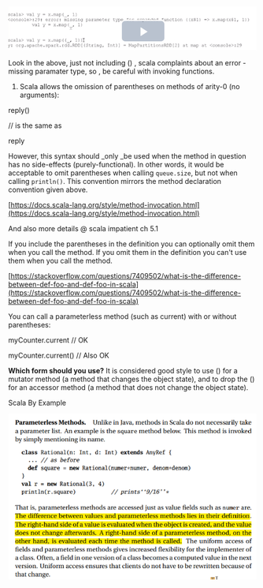 ![](/assets/notes1.png)

Look in the above, just not including \(\) , scala complaints about an error - missing paramater type, so , be careful with invoking functions.

1. Scala allows the omission of parentheses on methods of arity-0 \(no arguments\):

reply\(\)

// is the same as

reply

However, this syntax should \_only \_be used when the method in question has no side-effects \(purely-functional\). In other words, it would be acceptable to omit parentheses when calling `queue.size`, but not when calling `println()`. This convention mirrors the method declaration convention given above.

[https://docs.scala-lang.org/style/method-invocation.html](https://docs.scala-lang.org/style/method-invocation.html)

And also more details @ scala impatient ch 5.1

If you include the parentheses in the definition you can optionally omit them when you call the method. If you omit them in the definition you can't use them when you call the method.

[https://stackoverflow.com/questions/7409502/what-is-the-difference-between-def-foo-and-def-foo-in-scala](https://stackoverflow.com/questions/7409502/what-is-the-difference-between-def-foo-and-def-foo-in-scala)

You can call a parameterless method \(such as current\) with or without  
 parentheses:

myCounter.current // OK

myCounter.current\(\) // Also OK

**Which form should you use?** It is considered good style to use \(\) for a  
 mutator method \(a method that changes the object state\), and to drop the \(\)  
 for an accessor method \(a method that does not change the object state\).



Scala By Example

![](/assets/param1.png)

